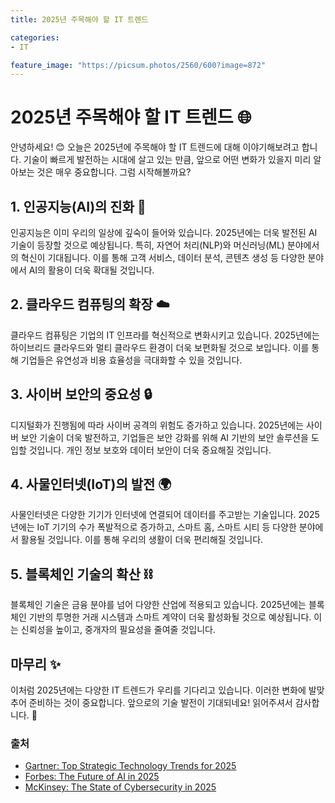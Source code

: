 ```yaml
---
title: 2025년 주목해야 할 IT 트렌드

categories: 
- IT

feature_image: "https://picsum.photos/2560/600?image=872"
---
```


# 2025년 주목해야 할 IT 트렌드 🌐

안녕하세요! 😊 오늘은 2025년에 주목해야 할 IT 트렌드에 대해 이야기해보려고 합니다. 기술이 빠르게 발전하는 시대에 살고 있는 만큼, 앞으로 어떤 변화가 있을지 미리 알아보는 것은 매우 중요합니다. 그럼 시작해볼까요?

## 1. 인공지능(AI)의 진화 🤖

인공지능은 이미 우리의 일상에 깊숙이 들어와 있습니다. 2025년에는 더욱 발전된 AI 기술이 등장할 것으로 예상됩니다. 특히, 자연어 처리(NLP)와 머신러닝(ML) 분야에서의 혁신이 기대됩니다. 이를 통해 고객 서비스, 데이터 분석, 콘텐츠 생성 등 다양한 분야에서 AI의 활용이 더욱 확대될 것입니다.

## 2. 클라우드 컴퓨팅의 확장 ☁️

클라우드 컴퓨팅은 기업의 IT 인프라를 혁신적으로 변화시키고 있습니다. 2025년에는 하이브리드 클라우드와 멀티 클라우드 환경이 더욱 보편화될 것으로 보입니다. 이를 통해 기업들은 유연성과 비용 효율성을 극대화할 수 있을 것입니다.

## 3. 사이버 보안의 중요성 🔒

디지털화가 진행됨에 따라 사이버 공격의 위험도 증가하고 있습니다. 2025년에는 사이버 보안 기술이 더욱 발전하고, 기업들은 보안 강화를 위해 AI 기반의 보안 솔루션을 도입할 것입니다. 개인 정보 보호와 데이터 보안이 더욱 중요해질 것입니다.

## 4. 사물인터넷(IoT)의 발전 🌍

사물인터넷은 다양한 기기가 인터넷에 연결되어 데이터를 주고받는 기술입니다. 2025년에는 IoT 기기의 수가 폭발적으로 증가하고, 스마트 홈, 스마트 시티 등 다양한 분야에서 활용될 것입니다. 이를 통해 우리의 생활이 더욱 편리해질 것입니다.

## 5. 블록체인 기술의 확산 ⛓️

블록체인 기술은 금융 분야를 넘어 다양한 산업에 적용되고 있습니다. 2025년에는 블록체인 기반의 투명한 거래 시스템과 스마트 계약이 더욱 활성화될 것으로 예상됩니다. 이는 신뢰성을 높이고, 중개자의 필요성을 줄여줄 것입니다.

## 마무리 ✨

이처럼 2025년에는 다양한 IT 트렌드가 우리를 기다리고 있습니다. 이러한 변화에 발맞추어 준비하는 것이 중요합니다. 앞으로의 기술 발전이 기대되네요! 읽어주셔서 감사합니다. 🙏

### 출처
- [Gartner: Top Strategic Technology Trends for 2025](https://www.gartner.com/en/information-technology/insights/top-strategic-technology-trends)
- [Forbes: The Future of AI in 2025](https://www.forbes.com/sites/bernardmarr/2021/01/04/the-future-of-ai-in-2025/)
- [McKinsey: The State of Cybersecurity in 2025](https://www.mckinsey.com/business-functions/risk/our-insights/the-state-of-cybersecurity-in-2025)